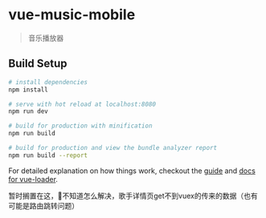 # vue-music-mobile

> 音乐播放器

## Build Setup

``` bash
# install dependencies
npm install

# serve with hot reload at localhost:8080
npm run dev

# build for production with minification
npm run build

# build for production and view the bundle analyzer report
npm run build --report
```

For detailed explanation on how things work, checkout the [guide](http://vuejs-templates.github.io/webpack/) and [docs for vue-loader](http://vuejs.github.io/vue-loader).

暂时搁置在这，:bug:不知道怎么解决，歌手详情页get不到vuex的传来的数据（也有可能是路由跳转问题）